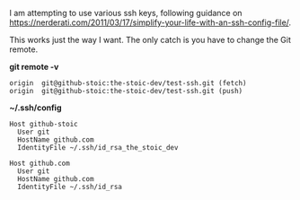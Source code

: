 I am attempting to use various ssh keys, following guidance on
https://nerderati.com/2011/03/17/simplify-your-life-with-an-ssh-config-file/.

This works just the way I want.  The only catch is you have to change the Git
remote.


**git remote -v**

```
origin	git@github-stoic:the-stoic-dev/test-ssh.git (fetch)
origin	git@github-stoic:the-stoic-dev/test-ssh.git (push)
```


**~/.ssh/config**

```
Host github-stoic
  User git
  HostName github.com
  IdentityFile ~/.ssh/id_rsa_the_stoic_dev

Host github.com
  User git
  HostName github.com
  IdentityFile ~/.ssh/id_rsa
```
